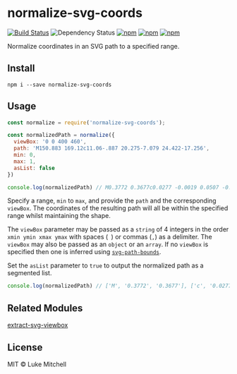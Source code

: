 # normalize-svg-coords

[![Build Status](https://travis-ci.org/lukem512/normalize-svg-coords.svg?branch=master)](https://travis-ci.org/lukem512/normalize-svg-coords) ![Dependency Status](https://david-dm.org/lukem512/normalize-svg-coords.svg) [![npm](https://img.shields.io/npm/l/normalize-svg-coords.svg)](https://www.npmjs.com/package/normalize-svg-coords) [![npm](https://img.shields.io/npm/v/normalize-svg-coords.svg)](https://www.npmjs.com/package/normalize-svg-coords) [![npm](https://img.shields.io/npm/dm/normalize-svg-coords.svg)](https://www.npmjs.com/package/normalize-svg-coords)

Normalize coordinates in an SVG path to a specified range.

## Install

```
npm i --save normalize-svg-coords
```

## Usage

```js
const normalize = require('normalize-svg-coords');

const normalizedPath = normalize({
  viewBox: '0 0 400 460',
  path: 'M150.883 169.12c11.06-.887 20.275-7.079 24.422-17.256',
  min: 0,
  max: 1,
  asList: false
})

console.log(normalizedPath) // M0.3772 0.3677c0.0277 -0.0019 0.0507 -0.0154 0.0611 -0.0375
```

Specify a range, `min` to `max`, and provide the `path` and the corresponding
`viewBox`. The coordinates of the resulting path will all be within the
specified range whilst maintaining the shape.

The `viewBox` parameter may be passed as a `string` of 4 integers in the order
`xmin ymin xmax ymax` with spaces (` `) or commas (`,`) as a delimiter. The
`viewBox` may also be passed as an `object` or an `array`. If no `viewBox` is specified then one is inferred using [`svg-path-bounds`](https://npmjs.com/package/svg-path-bounds).

Set the `asList` parameter to `true` to output the normalized path as a segmented list.

```js
console.log(normalizedPath) // ['M', '0.3772', '0.3677'], ['c', '0.0277', '-0.0019', '0.0507', '-0.0154', '0.0611', '-0.0375']]
```

## Related Modules

[extract-svg-viewbox](https://github.com/lukem512/extract-svg-viewbox)

## License

MIT © Luke Mitchell
